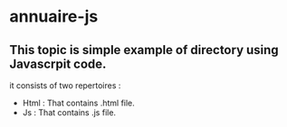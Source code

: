 # annuaire-js

## This topic is simple example of directory using Javascrpit code.

it consists of two repertoires : 

- Html : That contains .html file.
- Js   : That contains .js file.
                                  
